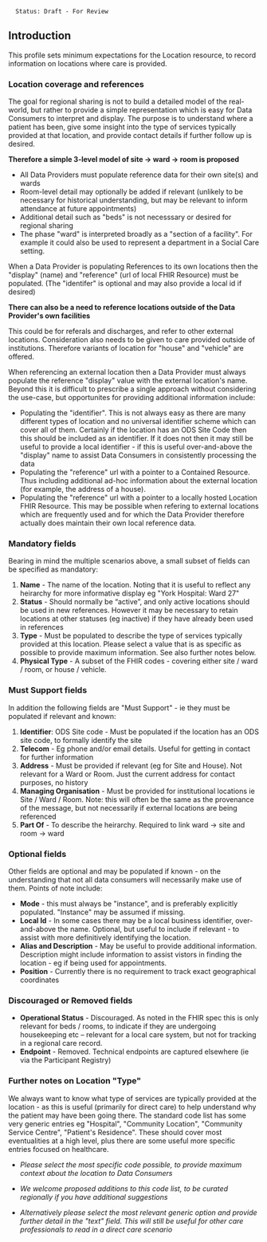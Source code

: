       Status: Draft - For Review


## Introduction
This profile sets minimum expectations for the Location resource, to record information on locations where care is provided.


### **Location coverage and references**
The goal for regional sharing is not to build a detailed model of the real-world, but rather to provide a simple representation which is easy for Data Consumers to interpret and display. The purpose is to understand where a patient has been, give some insight into the type of services typically provided at that location, and provide contact details if further follow up is desired.

**Therefore a simple 3-level model of site -> ward -> room is proposed**

 - All Data Providers must populate reference data for their own site(s) and wards
 - Room-level detail may optionally be added if relevant (unlikely to be necessary for historical understanding, but may be relevant  to inform attendance at future appointments)
 - Additional detail such as "beds" is not necesssary or desired for regional sharing
 - The phase "ward" is interpreted broadly as a "section of a facility". For example it could also be used to represent a department in a Social Care setting.

When a Data Provider is populating References to its own locations then the "display" (name) and "reference" (url of local FHIR Resource) must be populated. (The "identifer" is optional and may also provide a local id if desired)

**There can also be a need to reference locations outside of the Data Provider's own facilities**

This could be for referals and discharges, and refer to other external locations. Consideration also needs to be given to care provided outside of institutions. Therefore variants of location for "house" and "vehicle" are offered.

When referencing an external location then a Data Provider must always populate the reference "display" value with the external location's name. Beyond this it is difficult to prescribe a single approach without considering the use-case, but opportunites for providing additional information include:
 - Populating the "identifier". This is not always easy as there are many different types of location and no universal identifier scheme which can cover all of them. Certainly if the location has an ODS Site Code then this should be included as an identifier. If it does not then it may still be useful to provide a local identifier - if this is useful over-and-above the "display" name to assist Data Consumers in consistently processing the data
 - Populating the "reference" url with a pointer to a Contained Resource. Thus including additional ad-hoc information about the external location (for example, the address of a house).
 - Populating the "reference" url with a pointer to a locally hosted Location FHIR Resource. This may be possible when refering to external locations which are frequently used and for which the Data Provider therefore actually does maintain their own local reference data.


### **Mandatory fields**
Bearing in mind the multiple scenarios above, a small subset of fields can be specified as mandatory:
1. **Name** - The name of the location. Noting that it is useful to reflect any heirarchy for more informative display eg "York Hospital: Ward 27"
2. **Status** - Should normally be “active”, and only active locations should be used in new references. However it may be necessary to retain locations at other statuses (eg inactive) if they have already been used in references
3. **Type** - Must be populated to describe the type of services typically provided at this location. Please select a value that is as specific as possible to provide maximum information. See also further notes below.
4. **Physical Type** - A subset of the FHIR codes - covering either site / ward / room, or house / vehicle.


### **Must Support fields**
In addition the following fields are "Must Support" - ie they must be populated if relevant and known:
1. **Identifier**: ODS Site code - Must be populated if the location has an ODS site code, to formally identify the site
2. **Telecom** - Eg phone and/or email details. Useful for getting in contact for further information
3. **Address** - Must be provided if relevant (eg for Site and House). Not relevant for a Ward or Room. Just the current address for contact purposes, no history
4. **Managing Organisation** - Must be provided for institutional locations ie Site / Ward / Room. Note: this will often be the same as the provenance of the message, but not necessarily if external locations are being referenced
5. **Part Of** - To describe the heirarchy. Required to link ward -> site and room -> ward


### **Optional fields**
Other fields are optional and may be populated if known - on the understanding that not all data consumers will necessarily make use of them. Points of note include:
 - **Mode** - this must always be "instance", and is preferably explicitly populated. "Instance" may be assumed if missing.
 - **Local Id** - In some cases there may be a local business identifier, over-and-above the name. Optional, but useful to include if relevant - to assist with more definitively identifying the location.
 - **Alias and Description** - May be useful to provide additional information. Description might include information to assist vistors in finding the location - eg if being used for appointments.
 - **Position** - Currently there is no requirement to track exact geographical coordinates

### **Discouraged or Removed fields**
 - **Operational Status** - Discouraged. As noted in the FHIR spec this is only relevant for beds / rooms, to indicate if they are undergoing housekeeping etc – relevant for a local care system, but not for tracking in a regional care record.
  - **Endpoint** - Removed. Technical endpoints are captured elsewhere (ie via the Participant Registry)

### **Further notes on Location "Type"**
We always want to know what type of services are typically provided at the location - as this is useful (primarily for direct care) to help understand why the patient may have been going there. The standard code list has some very generic entries eg "Hospital", "Community Location", "Community Service Centre", "Patient's Residence". These should cover most eventualities at a high level, plus there are some useful more specific entries focused on healthcare.

 - *Please select the most specific code possible, to provide maximum context about the location to Data Consumers*

 - *We welcome proposed additions to this code list, to be curated regionally if you have additional suggestions*

 - *Alternatively please select the most relevant generic option and provide further detail in the "text" field. This will still be useful for other care professionals to read in a direct care scenario*
